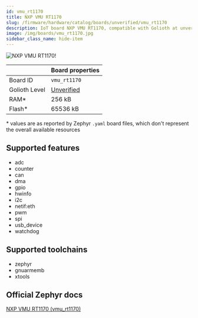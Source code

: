 ```yaml
---
id: vmu_rt1170
title: NXP VMU RT1170
slug: /firmware/hardware/catalog/boards/unverified/vmu_rt1170
description: IoT board NXP VMU RT1170, compatible with Golioth at unverified level.
image: /img/boards/vmu_rt1170.jpg
sidebar_class_name: hide-item
---
```


[//]: # (This is an auto-generated file, do not edit! Changes to it will be lost upon re-generation)

![NXP VMU RT1170!](/img/boards/vmu_rt1170.jpg "NXP VMU RT1170")

|                | Board properties     |
| -------------  | -------------------- |
| Board ID       | `vmu_rt1170` |
| Golioth Level  | [Unverified](/firmware/hardware#unverified-boards) |
| RAM*           | 256 kB |
| Flash*         | 65536 kB |

\* values are as reported by Zephyr `.yaml` board files, which don't represent the overall available resources



## Supported features

* adc
* counter
* can
* dma
* gpio
* hwinfo
* i2c
* netif:eth
* pwm
* spi
* usb_device
* watchdog

## Supported toolchains

* zephyr
* gnuarmemb
* xtools

## Official Zephyr docs

[NXP VMU RT1170 (vmu_rt1170)](https://docs.zephyrproject.org/latest/boards/nxp/vmu_rt1170/doc/index.html)
